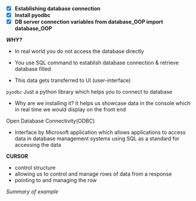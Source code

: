 - [x] **Establishing database connection**
- [x] **Install pyodbc**
- [x] **DB server connection variables from database_OOP import database_OOP**

**_WHY?_**

- In real world you do not access the database directly

- You use SQL command to establish database connection & retrieve database filled

- This data gets transferred to UI (user-interface)


`pyodbc`
Just a python library which helps you to connect to database

- Why are we installing it? It helps us showcase data in the console which in real time we would display on the front end

Open Database Connectivity(ODBC)
- Interface by Microsoft application which allows applications to access data in database management systems using SQL as a standard for accessing the data

**CURSOR**

- control structure
- allowing us to control and manage rows of data from a response
- pointing to and managing the row

_Summary of example_



